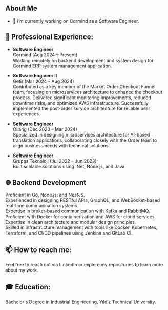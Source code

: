 ## About Me
- 🔭 I’m currently working on Cormind as a Software Engineer.

## 💼 **Professional Experience**:
  - **Software Engineer**  
    Cormind (Aug 2024 – Present)  
    Working remotely on backend development and system design for Cormind ERP system management application.

  - **Software Engineer II**  
    Getir (Mar 2024 – Aug 2024)  
    Contributed as a key member of the Market Order Checkout Funnel team, focusing on microservices architecture to enhance the checkout process. Delivered significant monitoring improvements, reduced downtime risks, and optimized AWS infrastructure. Successfully implemented the post-order service architecture for reliable user experiences.

  - **Software Engineer**  
    Ollang (Dec 2023 – Mar 2024)  
    Specialized in designing microservices architecture for AI-based translation applications, collaborating closely with the Order team to align business needs with technical solutions.

  - **Software Engineer**  
    Grupas Teknoloji (Jul 2022 – Jun 2023)  
    Built scalable solutions using .Net, Node.js, and Java.

## 🌐 **Backend Development**  
  Proficient in Go, Node.js, and NestJS.  
  Experienced in designing RESTful APIs, GraphQL, and WebSocket-based real-time communication systems.  
  Expertise in broker-based communication with Kafka and RabbitMQ.  
  Proficient with Docker for containerization and AWS for cloud services.  
  Expertise in clean architecture and modular design principles.  
  Skilled in infrastructure management with tools like Docker, Kubernetes, Terraform, and CI/CD pipelines using Jenkins and GitLab CI.

## 📫 **How to reach me**:  
  Feel free to reach out via LinkedIn or explore my repositories to learn more about my work.

## 🎓 **Education**:  
  Bachelor's Degree in Industrial Engineering, Yıldız Technical University.

